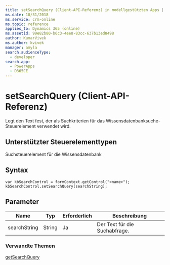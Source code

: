 ```yaml
---
title: setSearchQuery (Client-API-Referenz) in modellgestützten Apps | MicrosoftDocs
ms.date: 10/31/2018
ms.service: crm-online
ms.topic: reference
applies_to: Dynamics 365 (online)
ms.assetid: 99e82b80-b6c3-4ee8-83cc-637b13ed8498
author: KumarVivek
ms.author: kvivek
manager: amyla
search.audienceType:
  - developer
search.app:
  - PowerApps
  - D365CE
---
```

# <a name="setsearchquery-client-api-reference"></a>setSearchQuery (Client-API-Referenz)



Legt den Text fest, der als Suchkriterien für das Wissensdatenbanksuche-Steuerelement verwendet wird.

## <a name="control-types-supported"></a>Unterstützter Steuerelementtypen

Suchsteuerelement für die Wissensdatenbank

## <a name="syntax"></a>Syntax

```
var kbSearchControl = formContext.getControl("<name>");
kbSearchControl.setSearchQuery(searchString);
```

## <a name="parameters"></a>Parameter

|Name | Typ | Erforderlich | Beschreibung|
|--|--|--|--|
|searchString |String |Ja|Der Text für die Suchabfrage.| 

### <a name="related-topics"></a>Verwandte Themen

[getSearchQuery](getSearchQuery.md)


